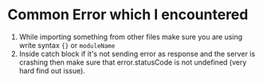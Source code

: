 # Common Error which I encountered
1. While importing something from other files make sure you are using write syntax `{}` or `moduleName` 
2. Inside catch block if it's not sending error as response and the server is crashing then make sure that error.statusCode is not undefined (very hard find out issue).
